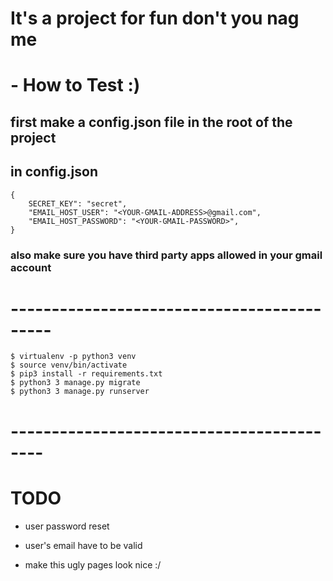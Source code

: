 # It's a project for fun don't you nag me

# - How to Test :)
##  first make a config.json file in the root of the project
## in config.json
```
{
    SECRET_KEY": "secret",
    "EMAIL_HOST_USER": "<YOUR-GMAIL-ADDRESS>@gmail.com",
    "EMAIL_HOST_PASSWORD": "<YOUR-GMAIL-PASSWORD>",
}
```
### also make sure you have third party apps allowed in your gmail account
# -------------------------------------------
```
$ virtualenv -p python3 venv
$ source venv/bin/activate
$ pip3 install -r requirements.txt
$ python3 3 manage.py migrate
$ python3 3 manage.py runserver 
```
# ------------------------------------------
# TODO

- user password reset

- user's email have to be valid 

- make this ugly pages look nice :/


